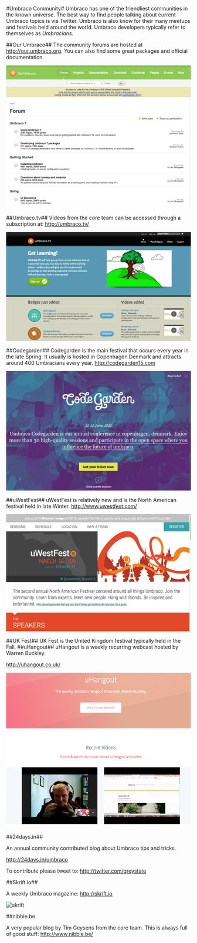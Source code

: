 #Umbraco Community#
Umbraco has one of the friendliest communities in the known universe.  The best way to find people talking about current Umbraco topics is via Twitter.  Umbraco is also know for their many meetups and festivals held around the world.  Umbraco developers typically refer to themselves as *Umbracians*.

##Our Umbraco##
The community forums are hosted at http://our.umbraco.org.  You can also find some great packages and official documentation.

![our](assets/our.png)

##Umbraco.tv##
Videos from the core team can be accessed through a subscription at: http://umbraco.tv/

![umbraco.tv](assets/umbtv.png)

##Codegarden##
Codegarden is the main festival that occurs every year in the late Spring.  It usually is hosted in Copenhagen Denmark and attracts around 400 Umbracians every year.  http://codegarden15.com

![codegarden](assets/codegarden.png)

##uWestFest##
uWestFest is relatively new and is the North American festival held in late Winter.  http://www.uwestfest.com/

![uwestfest](assets/uwestfest.png)

##UK Fest##
 UK Fest is the United Kingdom festival typically held in the Fall.
##uHangout##
uHangout is a weekly recurring webcast hosted by Warren Buckley.

http://uhangout.co.uk/

![uhangout](assets/uhangout.png)

##24days.in##

An annual community contributed blog about Umbraco tips and tricks.

http://24days.in/umbraco

To contribute please tweet to: http://twitter.com/greystate

##Skrift.io##

A weekly Umbraco magazine: http://skrift.io

![skrift](assets/skrift.png)

##nibble.be

A very popular blog by Tim Geysens from the core team.  This is always full of good stuff: http://www.nibble.be/
